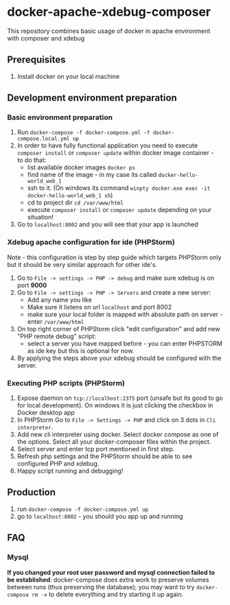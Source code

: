 # docker-apache-xdebug-composer
This repository combines basic usage of docker in apache environment with composer and xdebug


## Prerequisites

1. Install docker on your local machine

## Development environment preparation

### Basic environment preparation

1. Run `docker-compose -f docker-compose.yml -f docker-compose.local.yml up `
2. In order to have fully functional application you need to execute `composer install` or `composer update` within docker image container -  
   to do that:
   * list available docker images `docker ps`
   * find name of the image - in my case its called `docker-hello-world_web_1`
   * ssh to it. (On windows its command `winpty docker.exe exec -it docker-hello-world_web_1 sh`)
   * cd to project dir `cd /var/www/html`
   * execute `composer install` or `composer update` depending on your situation!
3. Go to `localhost:8002` and you will see that your app is launched

### Xdebug apache configuration for ide (PHPStorm)

Note - this configuration is step by step guide which targets PHPStorm only but it should
be very similar approach for other ide's.

1. Go to `File -> settings -> PHP -> debug` and make sure xdebug is on port **9000**
2. Go to `File -> settings -> PHP -> Servers` and create a new server:
    * Add any name you like
    * Make sure it listens on url `localhost` and port 8002
    * make sure your local folder is mapped with absolute path on server - enter `/var/www/html`
3. On top right corner of PHPStorm click "edit configuration"  and add new "PHP remote debug" script:
    * select a server you have mapped before - you can enter PHPSTORM as ide key but this is optional for now.
4. By applying the steps above your xdebug should be configured with the server.

### Executing PHP scripts (PHPStorm)

1. Expose daemon on `tcp://localhost:2375` port (unsafe but its good to go for local development). On windows
 it is just clicking the checkbox in Docker desktop app
2. In PHPStorm Go to `File -> Settings -> PHP` and click on 3 dots in `Cli interpreter`.
3. Add new cli interpreter using docker. Select docker compose as one of the options. Select all your docker-composer files
 within the project. 
4. Select server and enter tcp port mentioned in first step.
5. Refresh php settings and the PHPStorm should be able to see configured PHP and xdebug.
6. Happy script running and debugging!

## Production

1. run `docker-compose -f docker-compose.yml up`
2. go to `localhost:8002` - you should you app up and running


## FAQ

### Mysql

**If you changed your root user password and mysql connection failed to be established**:
docker-compose does extra work to preserve volumes between runs (thus preserving the database); you may want to try `docker-compose rm -v` to delete everything and try starting it up again.